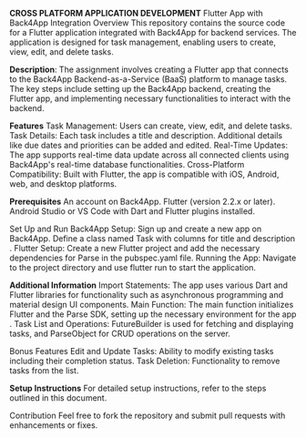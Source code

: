 **CROSS PLATFORM APPLICATION DEVELOPMENT**
Flutter App with Back4App Integration
Overview
This repository contains the source code for a Flutter application integrated with Back4App for backend services. The application is designed for task management, enabling users to create, view, edit, and delete tasks.

**Description**: The assignment involves creating a Flutter app that connects to the Back4App Backend-as-a-Service (BaaS) platform to manage tasks. The key steps include setting up the Back4App backend, creating the Flutter app, and implementing necessary functionalities to interact with the backend​​.

**Features**
Task Management: Users can create, view, edit, and delete tasks.
Task Details: Each task includes a title and description. Additional details like due dates and priorities can be added and edited​​.
Real-Time Updates: The app supports real-time data update across all connected clients using Back4App's real-time database functionalities​​.
Cross-Platform Compatibility: Built with Flutter, the app is compatible with iOS, Android, web, and desktop platforms​​.

**Prerequisites**
An account on Back4App.
Flutter (version 2.2.x or later).
Android Studio or VS Code with Dart and Flutter plugins installed​​.

Set Up and Run
Back4App Setup: Sign up and create a new app on Back4App. Define a class named Task with columns for title and description​​.
Flutter Setup: Create a new Flutter project and add the necessary dependencies for Parse in the pubspec.yaml file​​.
Running the App: Navigate to the project directory and use flutter run to start the application​​.

**Additional Information**
Import Statements: The app uses various Dart and Flutter libraries for functionality such as asynchronous programming and material design UI components​​.
Main Function: The main function initializes Flutter and the Parse SDK, setting up the necessary environment for the app​​.
Task List and Operations: FutureBuilder is used for fetching and displaying tasks, and ParseObject for CRUD operations on the server​​.

Bonus Features
Edit and Update Tasks: Ability to modify existing tasks including their completion status.
Task Deletion: Functionality to remove tasks from the list.


**Setup Instructions**
For detailed setup instructions, refer to the steps outlined in this document.

Contribution
Feel free to fork the repository and submit pull requests with enhancements or fixes.
